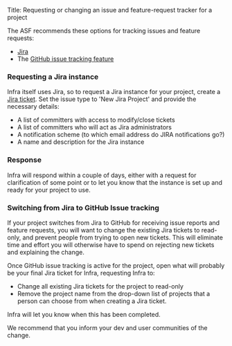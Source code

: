 Title: Requesting or changing an issue and feature-request tracker for a project

The ASF recommends these options for tracking issues and feature requests:

* <a href="https://issues.apache.org/jira" target="_blank">Jira</a>
* The <a href="https://guides.github.com/features/issues/" target="_blank">GitHub issue tracking feature</a>

### Requesting a Jira instance

Infra itself uses Jira, so to request a Jira instance for your project, create a <a href="https://issues.apache.org/jira/browse/INFRA" target="_blank">Jira ticket</a>. Set the issue type to 'New Jira Project' and provide the necessary details:

  - A list of committers with access to modify/close tickets
  - A list of committers who will act as Jira administrators
  - A notification scheme (to which email address do JIRA notifications go?)
  - A name and description for the Jira instance
  
### Response

Infra will respond within a couple of days, either with a request for clarification of some point or to let you know that the instance is set up and ready for your project to use.

### Switching from Jira to GitHub Issue tracking

If your project switches from Jira to GitHub for receiving issue reports and feature requests, you will want to change the existing Jira tickets to read-only, and prevent people from trying to open new tickets. This will eliminate time and effort you will otherwise have to spend on rejecting new tickets and explaining the change.

Once GitHub issue tracking is active for the project, open what will probably be your final Jira ticket for Infra, requesting Infra to:

  - Change all existing Jira tickets for the project to read-only
  - Remove the project name from the drop-down list of projects that a person can choose from when creating a Jira ticket.

Infra will let you know when this has been completed.

We recommend that you inform your dev and user communities of the change.
